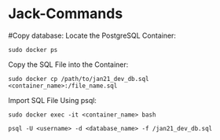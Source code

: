 # Jack-Commands

#Copy database:
Locate the PostgreSQL Container:
```
sudo docker ps
```

Copy the SQL File into the Container:
```
sudo docker cp /path/to/jan21_dev_db.sql <container_name>:/file_name.sql
```

Import SQL File Using psql:
```
sudo docker exec -it <container_name> bash
```
```
psql -U <username> -d <database_name> -f /jan21_dev_db.sql
```


